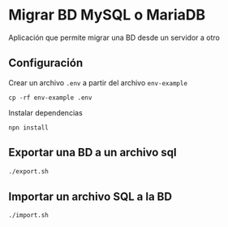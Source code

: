 # Migrar BD MySQL o MariaDB

Aplicación que permite migrar una BD desde un servidor a otro

## Configuración

Crear un archivo `.env` a partir del archivo `env-example`
```
cp -rf env-example .env
```

Instalar dependencias
```
npn install
```

## Exportar una BD a un archivo sql
```bash
./export.sh
```

## Importar un archivo SQL a la BD
```bash
./import.sh
```
